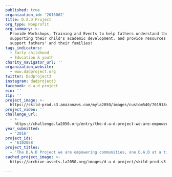 ```yaml
---
published: true
organization_id: '2016062'
title: D.A.D Project
org_type: Nonprofit
org_summary: >-
  Provide Workshops, Training and Events to help fathers understand the value of
  supporting their child's academic development, and provide resources that
  support fathers' and their families!
tags_indicators:
  - Early childhood
  - Education & youth
charity_navigator_url: ''
organization_website:
  - www.dadproject.org
twitter: Dadproject3
instagram: dadproject3
facebook: d.a.d_project
ein: ''
zip: ''
project_image: >-
  https://skild-prod.s3.amazonaws.com/myla2050/images/custom540/7019184355741-team90.jpg
project_video: ''
challenge_url:
  - >-
    https://challenge.la2050.org/entry/the-d-a-d-project-we-are-empowering-communities-one-d-a-d-at-a-time!
year_submitted:
  - '2016'
project_ids:
  - '6102058'
project_titles:
  - 'The D.A.D Project we are empowering communities, one D.A.D at a time!'
cached_project_image: >-
  https://archive-assets.la2050.org/images/d-a-d-project/skild-prod.s3.amazonaws.com/myla2050/images/custom540/7019184355741-team90.jpg

---
```

